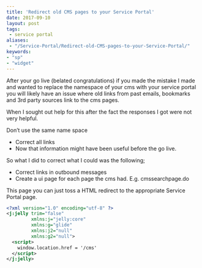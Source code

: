 ```yaml
---
title: 'Redirect old CMS pages to your Service Portal'
date: 2017-09-10
layout: post
tags:
 - service portal
aliases:
 - "/Service-Portal/Redirect-old-CMS-pages-to-your-Service-Portal/"
keywords:
- "sp"
- "widget"
---
```

After your go live (belated congratulations) if you made the mistake I made and wanted to replace the namespace of your cms with your service portal you will likely have an issue where old links from past emails, bookmarks and 3rd party sources link to the cms pages.

When I sought out help for this after the fact the responses I got were not very helpful.

<!--more-->

Don’t use the same name space

- Correct all links
- Now that information might have been useful before the go live.

So what I did to correct what I could was the following;

- Correct links in outbound messages
- Create a ui page for each page the cms had. E.g. cmssearchpage.do

This page you can just toss a HTML redirect to the appropriate Service Portal page.

```xml
<?xml version="1.0" encoding="utf-8" ?>
<j:jelly trim="false"
         xmlns:j="jelly:core"
         xmlns:g="glide"
         xmlns:j2="null"
         xmlns:g2="null">
  <script>
    window.location.href = '/cms'
  </script>
</j:jelly>
```

